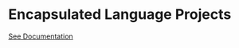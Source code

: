 # Encapsulated Language Projects

[See Documentation](https://kroyxlab.github.io/elp-documentation/)
